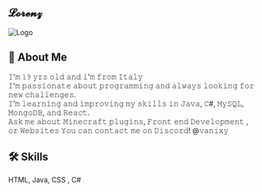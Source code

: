 
## 𝓛𝓸𝓻𝓮𝓷𝔃


![Logo](https://art.pixilart.com/sr20cb1e208e634.gif)


## 🚀 About Me
𝙸'𝚖 𝟷𝟿 𝚢𝚛𝚜 𝚘𝚕𝚍 𝚊𝚗𝚍 𝚒'𝚖 𝚏𝚛𝚘𝚖 𝙸𝚝𝚊𝚕𝚢   
𝙸'𝚖 𝚙𝚊𝚜𝚜𝚒𝚘𝚗𝚊𝚝𝚎 𝚊𝚋𝚘𝚞𝚝 𝚙𝚛𝚘𝚐𝚛𝚊𝚖𝚖𝚒𝚗𝚐 𝚊𝚗𝚍 𝚊𝚕𝚠𝚊𝚢𝚜 𝚕𝚘𝚘𝚔𝚒𝚗𝚐 𝚏𝚘𝚛 𝚗𝚎𝚠 𝚌𝚑𝚊𝚕𝚕𝚎𝚗𝚐𝚎𝚜.   
𝙸’𝚖 𝚕𝚎𝚊𝚛𝚗𝚒𝚗𝚐 𝚊𝚗𝚍 𝚒𝚖𝚙𝚛𝚘𝚟𝚒𝚗𝚐 𝚖𝚢 𝚜𝚔𝚒𝚕𝚕𝚜 𝚒𝚗 𝙹𝚊𝚟𝚊, 𝙲#, 𝙼𝚢𝚂𝚀𝙻, 𝙼𝚘𝚗𝚐𝚘𝙳𝙱, 𝚊𝚗𝚍 𝚁𝚎𝚊𝚌𝚝.   
𝙰𝚜𝚔 𝚖𝚎 𝚊𝚋𝚘𝚞𝚝 𝙼𝚒𝚗𝚎𝚌𝚛𝚊𝚏𝚝 𝚙𝚕𝚞𝚐𝚒𝚗𝚜, 𝙵𝚛𝚘𝚗𝚝 𝚎𝚗𝚍 𝙳𝚎𝚟𝚎𝚕𝚘𝚙𝚖𝚎𝚗𝚝 , 𝚘𝚛 𝚆𝚎𝚋𝚜𝚒𝚝𝚎𝚜   𝚈𝚘𝚞 𝚌𝚊𝚗 𝚌𝚘𝚗𝚝𝚊𝚌𝚝 𝚖𝚎 𝚘𝚗 𝙳𝚒𝚜𝚌𝚘𝚛𝚍! @𝚟𝚊𝚗𝚒𝚡𝚢
 
## 🛠 Skills
HTML, Java, CSS , C# 
